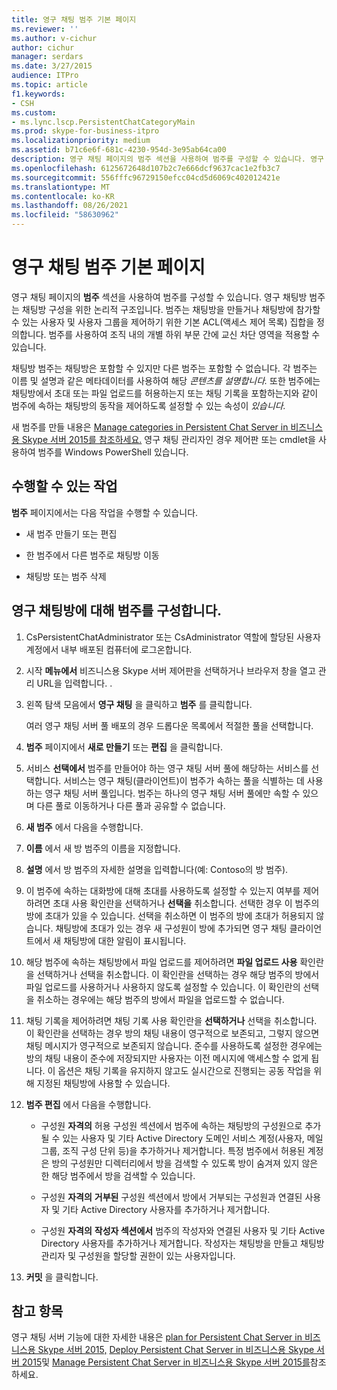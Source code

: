 ```yaml
---
title: 영구 채팅 범주 기본 페이지
ms.reviewer: ''
ms.author: v-cichur
author: cichur
manager: serdars
ms.date: 3/27/2015
audience: ITPro
ms.topic: article
f1.keywords:
- CSH
ms.custom:
- ms.lync.lscp.PersistentChatCategoryMain
ms.prod: skype-for-business-itpro
ms.localizationpriority: medium
ms.assetid: b71c6e6f-681c-4230-954d-3e95ab64ca00
description: 영구 채팅 페이지의 범주 섹션을 사용하여 범주를 구성할 수 있습니다. 영구 채팅방 범주는 채팅방 구성을 위한 논리적 구조입니다. 범주는 채팅방을 만들거나 채팅방에 참가할 수 있는 사용자 및 사용자 그룹을 제어하기 위한 기본 ACL(액세스 제어 목록) 집합을 정의합니다. 범주를 사용하여 조직 내의 개별 하위 부문 간에 교신 차단 영역을 적용할 수 있습니다.
ms.openlocfilehash: 6125672648d107b2c7e666dcf9637cac1e2fb3c7
ms.sourcegitcommit: 556fffc96729150efcc04cd5d6069c402012421e
ms.translationtype: MT
ms.contentlocale: ko-KR
ms.lasthandoff: 08/26/2021
ms.locfileid: "58630962"
---
```

# <a name="persistent-chat-category-main-page"></a>영구 채팅 범주 기본 페이지
 
영구 채팅 페이지의 **범주**  섹션을 사용하여 범주를 구성할 수 있습니다. 영구 채팅방 범주는 채팅방 구성을 위한 논리적 구조입니다. 범주는 채팅방을 만들거나 채팅방에 참가할 수 있는 사용자 및 사용자 그룹을 제어하기 위한 기본 ACL(액세스 제어 목록) 집합을 정의합니다. 범주를 사용하여 조직 내의 개별 하위 부문 간에 교신 차단 영역을 적용할 수 있습니다.
  
채팅방 범주는 채팅방은 포함할 수 있지만 다른 범주는 포함할 수 없습니다. 각 범주는 이름 및 설명과 같은 메타데이터를 사용하여 해당 _콘텐츠를_ _설명합니다._ 또한 범주에는 채팅방에서 초대 또는 파일 업로드를 허용하는지 또는 채팅 기록을 포함하는지와 같이 범주에 속하는 채팅방의 동작을 제어하도록 설정할 수 있는 속성이 _있습니다._ 
  
새 범주를 만들 내용은 [Manage categories in Persistent Chat Server in 비즈니스용 Skype 서버 2015를 참조하세요.](../../manage/persistent-chat/categories.md) 영구 채팅 관리자인 경우 제어판 또는 cmdlet을 사용하여 범주를 Windows PowerShell 있습니다.
  
## <a name="tasks-that-you-can-perform"></a>수행할 수 있는 작업

**범주** 페이지에서는 다음 작업을 수행할 수 있습니다.
  
- 새 범주 만들기 또는 편집
    
- 한 범주에서 다른 범주로 채팅방 이동
    
- 채팅방 또는 범주 삭제
    
## <a name="to-configure-categories-for-persistent-chat-rooms"></a>영구 채팅방에 대해 범주를 구성합니다.

1. CsPersistentChatAdministrator 또는 CsAdministrator 역할에 할당된 사용자 계정에서 내부 배포된 컴퓨터에 로그온합니다.
    
2. 시작 **메뉴에서** 비즈니스용 Skype 서버 제어판을 선택하거나 브라우저 창을 열고 관리 URL을 입력합니다. .
    
3. 왼쪽 탐색 모음에서 **영구 채팅** 을 클릭하고 **범주** 를 클릭합니다.
    
    여러 영구 채팅 서버 풀 배포의 경우 드롭다운 목록에서 적절한 풀을 선택합니다.
    
4. **범주** 페이지에서 **새로 만들기** 또는 **편집** 을 클릭합니다.
    
5. 서비스 **선택에서** 범주를 만들어야 하는 영구 채팅 서버 풀에 해당하는 서비스를 선택합니다. 서비스는 영구 채팅(클라이언트)이 범주가 속하는 풀을 식별하는 데 사용하는 영구 채팅 서버 풀입니다. 범주는 하나의 영구 채팅 서버 풀에만 속할 수 있으며 다른 풀로 이동하거나 다른 풀과 공유할 수 없습니다.
    
6. **새 범주** 에서 다음을 수행합니다.
    
7. **이름** 에서 새 방 범주의 이름을 지정합니다.
    
8. **설명** 에서 방 범주의 자세한 설명을 입력합니다(예: Contoso의 방 범주).
    
9. 이 범주에 속하는 대화방에 대해 초대를 사용하도록 설정할 수 있는지 여부를 제어하려면 초대 사용 확인란을 선택하거나 **선택을** 취소합니다. 선택한 경우 이 범주의 방에 초대가 있을 수 있습니다. 선택을 취소하면 이 범주의 방에 초대가 허용되지 않습니다. 채팅방에 초대가 있는 경우 새 구성원이 방에 추가되면 영구 채팅 클라이언트에서 새 채팅방에 대한 알림이 표시됩니다.
    
10. 해당 범주에 속하는 채팅방에서 파일 업로드를 제어하려면 **파일 업로드 사용** 확인란을 선택하거나 선택을 취소합니다. 이 확인란을 선택하는 경우 해당 범주의 방에서 파일 업로드를 사용하거나 사용하지 않도록 설정할 수 있습니다. 이 확인란의 선택을 취소하는 경우에는 해당 범주의 방에서 파일을 업로드할 수 없습니다.
    
11. 채팅 기록을 제어하려면 채팅 기록 사용 확인란을 **선택하거나** 선택을 취소합니다. 이 확인란을 선택하는 경우 방의 채팅 내용이 영구적으로 보존되고, 그렇지 않으면 채팅 메시지가 영구적으로 보존되지 않습니다. 준수를 사용하도록 설정한 경우에는 방의 채팅 내용이 준수에 저장되지만 사용자는 이전 메시지에 액세스할 수 없게 됩니다. 이 옵션은 채팅 기록을 유지하지 않고도 실시간으로 진행되는 공동 작업을 위해 지정된 채팅방에 사용할 수 있습니다.
    
12. **범주 편집** 에서 다음을 수행합니다.
    
    - 구성원 **자격의**  허용 구성원 섹션에서 범주에 속하는 채팅방의 구성원으로 추가될 수 있는 사용자 및 기타 Active Directory 도메인 서비스 계정(사용자, 메일 그룹, 조직 구성 단위 등)을 추가하거나 제거합니다. 특정 범주에서 허용된 계정은 방의 구성원만 디렉터리에서 방을 검색할 수 있도록 방이 숨겨져 있지 않은 한 해당 범주에서 방을 검색할 수 있습니다.
    
    - 구성원 **자격의** **거부된** 구성원 섹션에서 방에서 거부되는 구성원과 연결된 사용자 및 기타 Active Directory 사용자를 추가하거나 제거합니다.
    
    - 구성원 **자격의** **작성자 섹션에서** 범주의 작성자와 연결된 사용자 및 기타 Active Directory 사용자를 추가하거나 제거합니다. 작성자는 채팅방을 만들고 채팅방 관리자 및 구성원을 할당할 권한이 있는 사용자입니다.
    
13. **커밋** 을 클릭합니다.
    
## <a name="see-also"></a>참고 항목

영구 채팅 서버 기능에 대한 자세한 내용은 [plan for Persistent Chat Server in 비즈니스용 Skype 서버 2015,](../../plan-your-deployment/persistent-chat-server/persistent-chat-server.md) [Deploy Persistent Chat Server in 비즈니스용 Skype 서버 2015](../../deploy/deploy-persistent-chat-server/deploy-persistent-chat-server.md)및 [Manage Persistent Chat Server in 비즈니스용 Skype 서버 2015를](../../manage/persistent-chat/persistent-chat.md)참조하세요.
  

